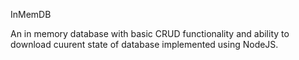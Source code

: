 InMemDB

An in memory database with basic CRUD functionality and ability to download cuurent state of database implemented using NodeJS.
